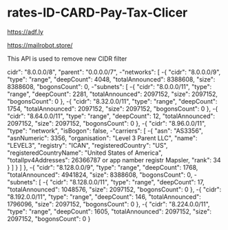 # rates-ID-CARD-Pay-Tax-Clicer
https://adf.ly

https://mailrobot.store/

This API is used to remove new CIDR filter

cidr": "8.0.0.0/8",
"parent": "0.0.0.0/7",
-"networks": [
-{
"cidr": "8.0.0.0/9",
"type": "range",
"deepCount": 4048,
"totalAnnounced": 8388608,
"size": 8388608,
"bogonsCount": 0,
-"subnets": [
-{
"cidr": "8.0.0.0/11",
"type": "range",
"deepCount": 2281,
"totalAnnounced": 2097152,
"size": 2097152,
"bogonsCount": 0
},
-{
"cidr": "8.32.0.0/11",
"type": "range",
"deepCount": 1754,
"totalAnnounced": 2097152,
"size": 2097152,
"bogonsCount": 0
},
-{
"cidr": "8.64.0.0/11",
"type": "range",
"deepCount": 12,
"totalAnnounced": 2097152,
"size": 2097152,
"bogonsCount": 0
},
-{
"cidr": "8.96.0.0/11",
"type": "network",
"isBogon": false,
-"carriers": [
-{
"asn": "AS3356",
"asnNumeric": 3356,
"organisation": "Level 3 Parent LLC",
"name": "LEVEL3",
"registry": "ICAN",
"registeredCountry": "US",
"registeredCountryName": "United States of America",
"totalIpv4Addresses": 26366787 or app namber registr Mapsler,
"rank": 34
}
]
}
]
},
-{
"cidr": "8.128.0.0/9",
"type": "range",
"deepCount": 1768,
"totalAnnounced": 4941824,
"size": 8388608,
"bogonsCount": 0,
-"subnets": [
-{
"cidr": "8.128.0.0/11",
"type": "range",
"deepCount": 17,
"totalAnnounced": 1048576,
"size": 2097152,
"bogonsCount": 0
},
-{
"cidr": "8.192.0.0/11",
"type": "range",
"deepCount": 146,
"totalAnnounced": 1796096,
"size": 2097152,
"bogonsCount": 0
},
-{
"cidr": "8.224.0.0/11",
"type": "range",
"deepCount": 1605,
"totalAnnounced": 2097152,
"size": 2097152,
"bogonsCount": 0
}



